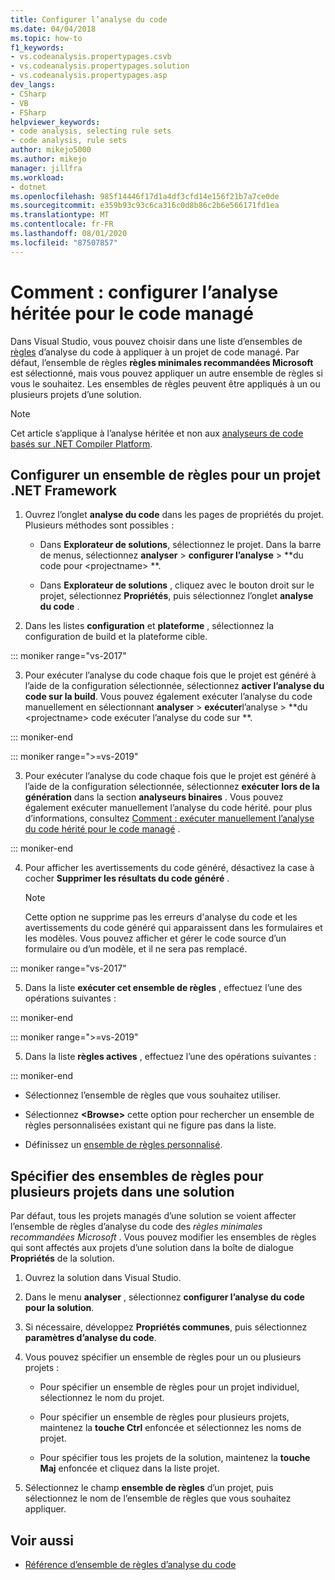 ```yaml
---
title: Configurer l’analyse du code
ms.date: 04/04/2018
ms.topic: how-to
f1_keywords:
- vs.codeanalysis.propertypages.csvb
- vs.codeanalysis.propertypages.solution
- vs.codeanalysis.propertypages.asp
dev_langs:
- CSharp
- VB
- FSharp
helpviewer_keywords:
- code analysis, selecting rule sets
- code analysis, rule sets
author: mikejo5000
ms.author: mikejo
manager: jillfra
ms.workload:
- dotnet
ms.openlocfilehash: 985f14446f17d1a4df3cfd14e156f21b7a7ce0de
ms.sourcegitcommit: e359b93c93c6ca316c0d8b86c2b6e566171fd1ea
ms.translationtype: MT
ms.contentlocale: fr-FR
ms.lasthandoff: 08/01/2020
ms.locfileid: "87507857"
---
```

# <a name="how-to-configure-legacy-analysis-for-managed-code"></a>Comment : configurer l’analyse héritée pour le code managé

Dans Visual Studio, vous pouvez choisir dans une liste d’ensembles de [règles](../code-quality/rule-set-reference.md) d’analyse du code à appliquer à un projet de code managé. Par défaut, l’ensemble de règles **règles minimales recommandées Microsoft** est sélectionné, mais vous pouvez appliquer un autre ensemble de règles si vous le souhaitez. Les ensembles de règles peuvent être appliqués à un ou plusieurs projets d’une solution.

> [!NOTE]
> Cet article s’applique à l’analyse héritée et non aux [analyseurs de code basés sur .NET Compiler Platform](use-roslyn-analyzers.md).

## <a name="configure-a-rule-set-for-a-net-framework-project"></a>Configurer un ensemble de règles pour un projet .NET Framework

1. Ouvrez l’onglet **analyse du code** dans les pages de propriétés du projet. Plusieurs méthodes sont possibles :

   - Dans **Explorateur de solutions**, sélectionnez le projet. Dans la barre de menus, sélectionnez **analyser**  >  **configurer l’analyse**  >  **du code pour \<projectname> **.

   - Dans **Explorateur de solutions** , cliquez avec le bouton droit sur le projet, sélectionnez **Propriétés**, puis sélectionnez l’onglet **analyse du code** .

2. Dans les listes **configuration** et **plateforme** , sélectionnez la configuration de build et la plateforme cible.

::: moniker range="vs-2017"

3. Pour exécuter l’analyse du code chaque fois que le projet est généré à l’aide de la configuration sélectionnée, sélectionnez **activer l’analyse du code sur la build**. Vous pouvez également exécuter l’analyse du code manuellement en sélectionnant **analyser**  >  **exécuter**l’analyse  >  **du \<projectname> code exécuter l’analyse du code sur **.

::: moniker-end

::: moniker range=">=vs-2019"

3. Pour exécuter l’analyse du code chaque fois que le projet est généré à l’aide de la configuration sélectionnée, sélectionnez **exécuter lors de la génération** dans la section **analyseurs binaires** . Vous pouvez également exécuter manuellement l’analyse du code hérité. pour plus d’informations, consultez [Comment : exécuter manuellement l’analyse du code hérité pour le code managé](how-to-run-legacy-code-analysis-manually-for-managed-code.md) .

::: moniker-end

4. Pour afficher les avertissements du code généré, désactivez la case à cocher **Supprimer les résultats du code généré** .

    > [!NOTE]
    > Cette option ne supprime pas les erreurs d'analyse du code et les avertissements du code généré qui apparaissent dans les formulaires et les modèles. Vous pouvez afficher et gérer le code source d’un formulaire ou d’un modèle, et il ne sera pas remplacé.

::: moniker range="vs-2017"

5. Dans la liste **exécuter cet ensemble de règles** , effectuez l’une des opérations suivantes :

::: moniker-end

::: moniker range=">=vs-2019"

5. Dans la liste **règles actives** , effectuez l’une des opérations suivantes :

::: moniker-end

   - Sélectionnez l’ensemble de règles que vous souhaitez utiliser.

   - Sélectionnez **\<Browse>** cette option pour rechercher un ensemble de règles personnalisées existant qui ne figure pas dans la liste.

   - Définissez un [ensemble de règles personnalisé](../code-quality/how-to-create-a-custom-rule-set.md).

## <a name="specify-rule-sets-for-multiple-projects-in-a-solution"></a>Spécifier des ensembles de règles pour plusieurs projets dans une solution

Par défaut, tous les projets managés d’une solution se voient affecter l’ensemble de règles d’analyse du code des *règles minimales recommandées Microsoft* . Vous pouvez modifier les ensembles de règles qui sont affectés aux projets d’une solution dans la boîte de dialogue **Propriétés** de la solution.

1. Ouvrez la solution dans Visual Studio.

2. Dans le menu **analyser** , sélectionnez **configurer l’analyse du code pour la solution**.

3. Si nécessaire, développez **Propriétés communes**, puis sélectionnez **paramètres d’analyse du code**.

4. Vous pouvez spécifier un ensemble de règles pour un ou plusieurs projets :

    - Pour spécifier un ensemble de règles pour un projet individuel, sélectionnez le nom du projet.

    - Pour spécifier un ensemble de règles pour plusieurs projets, maintenez la **touche Ctrl** enfoncée et sélectionnez les noms de projet.

    - Pour spécifier tous les projets de la solution, maintenez la **touche Maj** enfoncée et cliquez dans la liste projet.

5. Sélectionnez le champ **ensemble de règles** d’un projet, puis sélectionnez le nom de l’ensemble de règles que vous souhaitez appliquer.

## <a name="see-also"></a>Voir aussi

- [Référence d’ensemble de règles d’analyse du code](../code-quality/rule-set-reference.md)
